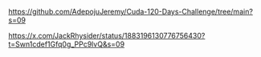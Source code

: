 https://github.com/AdepojuJeremy/Cuda-120-Days-Challenge/tree/main?s=09

https://x.com/JackRhysider/status/1883196130776756430?t=Swn1cdef1Gfq0g_PPc9lvQ&s=09